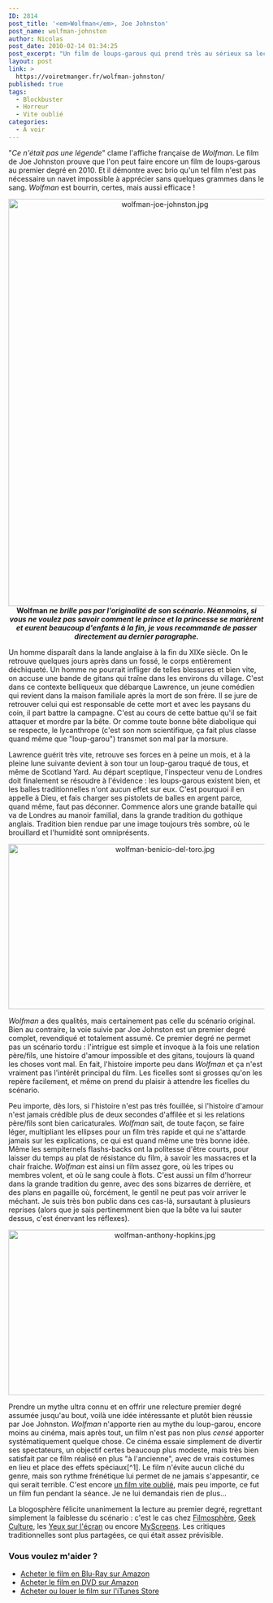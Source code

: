 ```yaml
---
ID: 2814
post_title: '<em>Wolfman</em>, Joe Johnston'
post_name: wolfman-johnston
author: Nicolas
post_date: 2010-02-14 01:34:25
post_excerpt: "Un film de loups-garous qui prend très au sérieux sa lecture premier degré du mythe ? C'est encore possible en 2010, c'est Wolfman, et c'est très fun ! "
layout: post
link: >
  https://voiretmanger.fr/wolfman-johnston/
published: true
tags:
  - Blockbuster
  - Horreur
  - Vite oublié
categories:
  - À voir
---
```

<p>"<em>Ce n'était pas une légende</em>" clame l'affiche française de <em>Wolfman</em>. Le film de Joe Johnston prouve que l'on peut faire encore un film de loups-garous au premier degré en 2010. Et il démontre avec brio qu'un tel film n'est pas nécessaire un navet impossible à apprécier sans quelques grammes dans le sang. <em>Wolfman</em> est bourrin, certes, mais aussi efficace !</p>

<div style="text-align: center;"><a href="http://www.allocine.fr/film/fichefilm_gen_cfilm=110815.html"><img class="aligncenter" src="https://voiretmanger.fr/wp-content/uploads/2010/02/wolfman-joe-johnston.jpg" border="0" alt="wolfman-joe-johnston.jpg" width="600" height="800" /></a></div>
<div style="text-align: center;"><strong>Wolfman <em>ne brille pas par l'originalité de son scénario. Néanmoins, si vous ne voulez pas savoir comment le prince et la princesse se marièrent et eurent beaucoup d'enfants à la fin, je vous recommande de passer directement au dernier paragraphe.</em></strong></div>
<p></p>
<p>Un homme disparaît dans la lande anglaise à la fin du XIXe siècle. On le retrouve quelques jours après dans un fossé, le corps entièrement déchiqueté. Un homme ne pourrait infliger de telles blessures et bien vite, on accuse une bande de gitans qui traîne dans les environs du village. C'est dans ce contexte belliqueux que débarque Lawrence, un jeune comédien qui revient dans la maison familiale après la mort de son frère. Il se jure de retrouver celui qui est responsable de cette mort et avec les paysans du coin, il part battre la campagne. C'est au cours de cette battue qu'il se fait attaquer et mordre par la bête. Or comme toute bonne bête diabolique qui se respecte, le lycanthrope (c'est son nom scientifique, ça fait plus classe quand même que "loup-garou") transmet son mal par la morsure.</p>
<p>Lawrence guérit très vite, retrouve ses forces en à peine un mois, et à la pleine lune suivante devient à son tour un loup-garou traqué de tous, et même de Scotland Yard. Au départ sceptique, l'inspecteur venu de Londres doit finalement se résoudre à l'évidence : les loups-garous existent bien, et les balles traditionnelles n'ont aucun effet sur eux. C'est pourquoi il en appelle à Dieu, et fais charger ses pistolets de balles en argent parce, quand même, faut pas déconner. Commence alors une grande bataille qui va de Londres au manoir familial, dans la grande tradition du gothique anglais. Tradition bien rendue par une image toujours très sombre, où le brouillard et l'humidité sont omniprésents.</p>

<div style="text-align: center;"><img src="https://voiretmanger.fr/wp-content/uploads/2010/02/wolfman-benicio-del-toro.jpg" border="0" alt="wolfman-benicio-del-toro.jpg" width="600" height="325" /></div>
<p><em>Wolfman</em> a des qualités, mais certainement pas celle du scénario original. Bien au contraire, la voie suivie par Joe Johnston est un premier degré complet, revendiqué et totalement assumé. Ce premier degré ne permet pas un scénario tordu : l'intrigue est simple et invoque à la fois une relation père/fils, une histoire d'amour impossible et des gitans, toujours là quand les choses vont mal. En fait, l'histoire importe peu dans <em>Wolfman</em> et ça n'est vraiment pas l'intérêt principal du film. Les ficelles sont si grosses qu'on les repère facilement, et même on prend du plaisir à attendre les ficelles du scénario.</p>
<p>Peu importe, dès lors, si l'histoire n'est pas très fouillée, si l'histoire d'amour n'est jamais crédible plus de deux secondes d'affilée et si les relations père/fils sont bien caricaturales. <em>Wolfman</em> sait, de toute façon, se faire léger, multipliant les ellipses pour un film très rapide et qui ne s'attarde jamais sur les explications, ce qui est quand même une très bonne idée. Même les sempiternels flashs-backs ont la politesse d'être courts, pour laisser du temps au plat de résistance du film, à savoir les massacres et la chair fraiche. <em>Wolfman</em> est ainsi un film assez gore, où les tripes ou membres volent, et où le sang coule à flots. C'est aussi un film d'horreur dans la grande tradition du genre, avec des sons bizarres de derrière, et des plans en pagaille où, forcément, le gentil ne peut pas voir arriver le méchant. Je suis très bon public dans ces cas-là, sursautant à plusieurs reprises (alors que je sais pertinemment bien que la bête va lui sauter dessus, c'est énervant les réflexes).</p>

<div style="text-align: center;"><img src="https://voiretmanger.fr/wp-content/uploads/2010/02/wolfman-anthony-hopkins.jpg" border="0" alt="wolfman-anthony-hopkins.jpg" width="600" height="325" /></div>
<p>Prendre un mythe ultra connu et en offrir une relecture premier degré assumée jusqu'au bout, voilà une idée intéressante et plutôt bien réussie par Joe Johnston. <em>Wolfman</em> n'apporte rien au mythe du loup-garou, encore moins au cinéma, mais après tout, un film n'est pas non plus <em>censé</em> apporter systématiquement quelque chose. Ce cinéma essaie simplement de divertir ses spectateurs, un objectif certes beaucoup plus modeste, mais très bien satisfait par ce film réalisé en plus "à l'ancienne", avec de vrais costumes en lieu et place des effets spéciaux[^1]. Le film n'évite aucun cliché du genre, mais son rythme frénétique lui permet de ne jamais s'appesantir, ce qui serait terrible. C'est encore <a href="https://voiretmanger.fr/tag/vite-oublie/">un film vite oublié</a>, mais peu importe, ce fut un film fun pendant la séance. Je ne lui demandais rien de plus…</p>
<p>La blogosphère félicite unanimement la lecture au premier degré, regrettant simplement la faiblesse du scénario : c'est le cas chez <a href="http://www.filmosphere.com/2010/02/critique-wolfman-the-wolfman-2010/">Filmosphère</a>, <a href="http://www.geekculture.fr/Wolfman,1193.html?utm_source=feedburner&amp;utm_medium=feed&amp;utm_campaign=Feed%3A+geekculture%2FgpMC+%28Geek+Culture%29">Geek Culture</a>, les <a href="http://www.lesyeuxsurlecran.fr/article-critique-wolfman-2010-benicio-del-toro-44633163.html">Yeux sur l'écran</a> ou encore <a href="http://myscreens.fr/2010/cinema/wolfman-la-critique/">MyScreens</a>. Les critiques traditionnelles sont plus partagées, ce qui était assez prévisible.</p>

<div class="amazon">
<h3>Vous voulez m'aider ?</h3>
<ul>
	<li><a href="http://www.amazon.fr/gp/product/B0037W69NK/ref=as_li_ss_tl?ie=UTF8&tag=leblogdenic07-21&linkCode=as2&camp=1642&creative=19458&creativeASIN=B0037W69NK">Acheter le film en Blu-Ray sur Amazon</a></li>
	<li><a href="http://www.amazon.fr/gp/product/B0037W69NA/ref=as_li_ss_tl?ie=UTF8&tag=leblogdenic07-21&linkCode=as2&camp=1642&creative=19458&creativeASIN=B0037W69NA">Acheter le film en DVD sur Amazon</a></li>
	<li><a href="https://itunes.apple.com/fr/movie/wolfman/id378308148">Acheter ou louer le film sur l'iTunes Store</a></li>
</ul>
</div>

[^1]: La comparaison avec un autre film récent avec des loups-garous, <em><a href="https://voiretmanger.fr/2009/11/27/twilight-chapitre-2-weitz/">Twilight 2</a></em>, est plutôt favorable à <em>Wolfman </em>: certes, la transformation est impressionnante dans le film à bellâtres, mais une fois transformés, les loups-garous ressemblent... ben à des loups en fait. Ici, on a plus le mélange homme/loup, c'est quand même plus intéressant.
